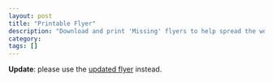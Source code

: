 ```yaml
---
layout: post
title: "Printable Flyer"
description: "Download and print 'Missing' flyers to help spread the word"
category:
tags: []
---
```



**Update**: please use the [updated flyer][newflyer] instead.

[newflyer]: /2015/02/19/reward-for-information/ "Reward for Information on Lisa 'Noodles' Hayden"
